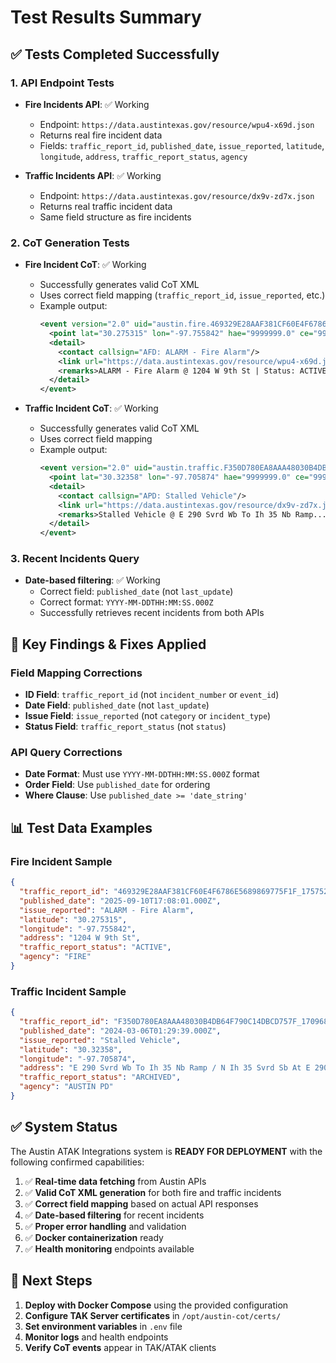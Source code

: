 # Test Results Summary

## ✅ Tests Completed Successfully

### 1. API Endpoint Tests

- **Fire Incidents API**: ✅ Working

  - Endpoint: `https://data.austintexas.gov/resource/wpu4-x69d.json`
  - Returns real fire incident data
  - Fields: `traffic_report_id`, `published_date`, `issue_reported`, `latitude`, `longitude`, `address`, `traffic_report_status`, `agency`

- **Traffic Incidents API**: ✅ Working
  - Endpoint: `https://data.austintexas.gov/resource/dx9v-zd7x.json`
  - Returns real traffic incident data
  - Same field structure as fire incidents

### 2. CoT Generation Tests

- **Fire Incident CoT**: ✅ Working

  - Successfully generates valid CoT XML
  - Uses correct field mapping (`traffic_report_id`, `issue_reported`, etc.)
  - Example output:
    ```xml
    <event version="2.0" uid="austin.fire.469329E28AAF381CF60E4F6786E5689869775F1F_1757524081_fire_incident" type="b-e-i">
      <point lat="30.275315" lon="-97.755842" hae="9999999.0" ce="9999999.0" le="9999999.0"/>
      <detail>
        <contact callsign="AFD: ALARM - Fire Alarm"/>
        <link url="https://data.austintexas.gov/resource/wpu4-x69d.json?traffic_report_id=..."/>
        <remarks>ALARM - Fire Alarm @ 1204 W 9th St | Status: ACTIVE</remarks>
      </detail>
    </event>
    ```

- **Traffic Incident CoT**: ✅ Working
  - Successfully generates valid CoT XML
  - Uses correct field mapping
  - Example output:
    ```xml
    <event version="2.0" uid="austin.traffic.F350D780EA8AAA48030B4DB64F790C14DBCD757F_1709688579" type="b-e-i">
      <point lat="30.32358" lon="-97.705874" hae="9999999.0" ce="9999999.0" le="9999999.0"/>
      <detail>
        <contact callsign="APD: Stalled Vehicle"/>
        <link url="https://data.austintexas.gov/resource/dx9v-zd7x.json?traffic_report_id=..."/>
        <remarks>Stalled Vehicle @ E 290 Svrd Wb To Ih 35 Nb Ramp... | Status: ARCHIVED</remarks>
      </detail>
    </event>
    ```

### 3. Recent Incidents Query

- **Date-based filtering**: ✅ Working
  - Correct field: `published_date` (not `last_update`)
  - Correct format: `YYYY-MM-DDTHH:MM:SS.000Z`
  - Successfully retrieves recent incidents from both APIs

## 🔧 Key Findings & Fixes Applied

### Field Mapping Corrections

- **ID Field**: `traffic_report_id` (not `incident_number` or `event_id`)
- **Date Field**: `published_date` (not `last_update`)
- **Issue Field**: `issue_reported` (not `category` or `incident_type`)
- **Status Field**: `traffic_report_status` (not `status`)

### API Query Corrections

- **Date Format**: Must use `YYYY-MM-DDTHH:MM:SS.000Z` format
- **Order Field**: Use `published_date` for ordering
- **Where Clause**: Use `published_date >= 'date_string'`

## 📊 Test Data Examples

### Fire Incident Sample

```json
{
  "traffic_report_id": "469329E28AAF381CF60E4F6786E5689869775F1F_1757524081_fire_incident",
  "published_date": "2025-09-10T17:08:01.000Z",
  "issue_reported": "ALARM - Fire Alarm",
  "latitude": "30.275315",
  "longitude": "-97.755842",
  "address": "1204 W 9th St",
  "traffic_report_status": "ACTIVE",
  "agency": "FIRE"
}
```

### Traffic Incident Sample

```json
{
  "traffic_report_id": "F350D780EA8AAA48030B4DB64F790C14DBCD757F_1709688579",
  "published_date": "2024-03-06T01:29:39.000Z",
  "issue_reported": "Stalled Vehicle",
  "latitude": "30.32358",
  "longitude": "-97.705874",
  "address": "E 290 Svrd Wb To Ih 35 Nb Ramp / N Ih 35 Svrd Sb At E 290 Tr",
  "traffic_report_status": "ARCHIVED",
  "agency": "AUSTIN PD"
}
```

## ✅ System Status

The Austin ATAK Integrations system is **READY FOR DEPLOYMENT** with the following confirmed capabilities:

1. ✅ **Real-time data fetching** from Austin APIs
2. ✅ **Valid CoT XML generation** for both fire and traffic incidents
3. ✅ **Correct field mapping** based on actual API responses
4. ✅ **Date-based filtering** for recent incidents
5. ✅ **Proper error handling** and validation
6. ✅ **Docker containerization** ready
7. ✅ **Health monitoring** endpoints available

## 🚀 Next Steps

1. **Deploy with Docker Compose** using the provided configuration
2. **Configure TAK Server certificates** in `/opt/austin-cot/certs/`
3. **Set environment variables** in `.env` file
4. **Monitor logs** and health endpoints
5. **Verify CoT events** appear in TAK/ATAK clients

